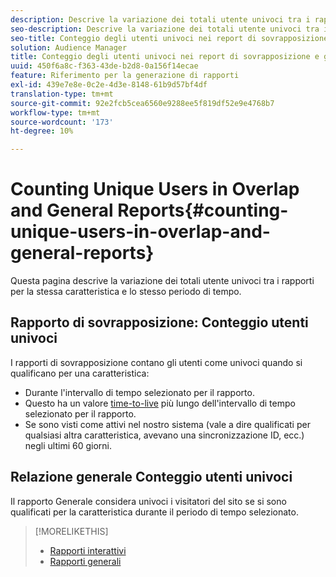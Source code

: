 ```yaml
---
description: Descrive la variazione dei totali utente univoci tra i rapporti per la stessa caratteristica e lo stesso periodo di tempo.
seo-description: Descrive la variazione dei totali utente univoci tra i rapporti per la stessa caratteristica e lo stesso periodo di tempo in Adobe Audience Manager
seo-title: Conteggio degli utenti univoci nei report di sovrapposizione e generali in AAM
solution: Audience Manager
title: Conteggio degli utenti univoci nei report di sovrapposizione e generali
uuid: 450f6a8c-f363-43de-b2d8-0a156f14ecae
feature: Riferimento per la generazione di rapporti
exl-id: 439e7e8e-0c2e-4d3e-8148-61b9d57bf4df
translation-type: tm+mt
source-git-commit: 92e2fcb5cea6560e9288ee5f819df52e9e4768b7
workflow-type: tm+mt
source-wordcount: '173'
ht-degree: 10%

---
```


# Counting Unique Users in Overlap and General Reports{#counting-unique-users-in-overlap-and-general-reports}

Questa pagina descrive la variazione dei totali utente univoci tra i rapporti per la stessa caratteristica e lo stesso periodo di tempo.

<!-- 

c_unique_user_counts.xml

 -->

## Rapporto di sovrapposizione: Conteggio utenti univoci

I rapporti di sovrapposizione contano gli utenti come univoci quando si qualificano per una caratteristica:

* Durante l&#39;intervallo di tempo selezionato per il rapporto.
* Questo ha un valore [time-to-live](../features/traits/segment-ttl-explained.md) più lungo dell&#39;intervallo di tempo selezionato per il rapporto.
* Se sono visti come attivi nel nostro sistema (vale a dire qualificati per qualsiasi altra caratteristica, avevano una sincronizzazione ID, ecc.) negli ultimi 60 giorni.

## Relazione generale Conteggio utenti univoci

Il rapporto Generale considera univoci i visitatori del sito se si sono qualificati per la caratteristica durante il periodo di tempo selezionato.

>[!MORELIKETHIS]
>
>* [Rapporti interattivi](../reporting/dynamic-reports/dynamic-reports.md#interactive-and-overlap-reports)
>* [Rapporti generali](../reporting/general-reports.md#general-reports-overview)

